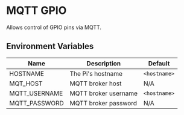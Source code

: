# MQTT GPIO

Allows control of GPIO pins via MQTT.

## Environment Variables

| Name | Description | Default |
|------|-------------|---------|
| HOSTNAME | The Pi's hostname | `<hostname>` |
| MQT_HOST | MQTT broker host | N/A |
| MQTT_USERNAME | MQTT broker username | `<hostname>` |
| MQTT_PASSWORD | MQTT broker password | N/A |
